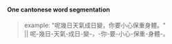 #### One cantonese word segmentation

> example:
"呢幾日天氣成日變，你要小心保重身體。"  
        ||
呢-幾日-天氣-成日-變-，-你-要-小心-保重-身體-。 
